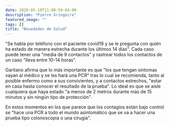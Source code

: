 ```yaml
---
date: 2020-05-10T11:00:59-04:00
description: "Pierre Gringoire"
featured_image: ""
tags: []
title: "Novedades de Salud"
---
```





"Se habla por teléfono con el paciente covid19 y se le pregunta con quién ha estado
de manera estrecha durante los últimos 14 días". Cada caso puede tener una "media de 
9 contactos" y rastrear todos los contactos de un caso "lleva entre 10-14 horas".


Garitano afirma que lo más importante es que "los que tengan síntomas vayan al médico y
 se les hará una PCR" tras lo cual se recomienda, tanto al posible enfermo como a sus 
 convivientes, y a contactos estrechos, "estar en casa hasta conocer el resultado de la
 prueba". Lo ideal es que se aísle cualquiera que haya estado "a menos de 2 metros durante
 más de 15 minutos y sin ningún tipo de protección".

En estos momentos en los que parece que los contagios están bajo control se "hace una PCR 
a todo el mundo asintomático que se va a hacer una prueba tipo colonoscopia o una cirugía".
